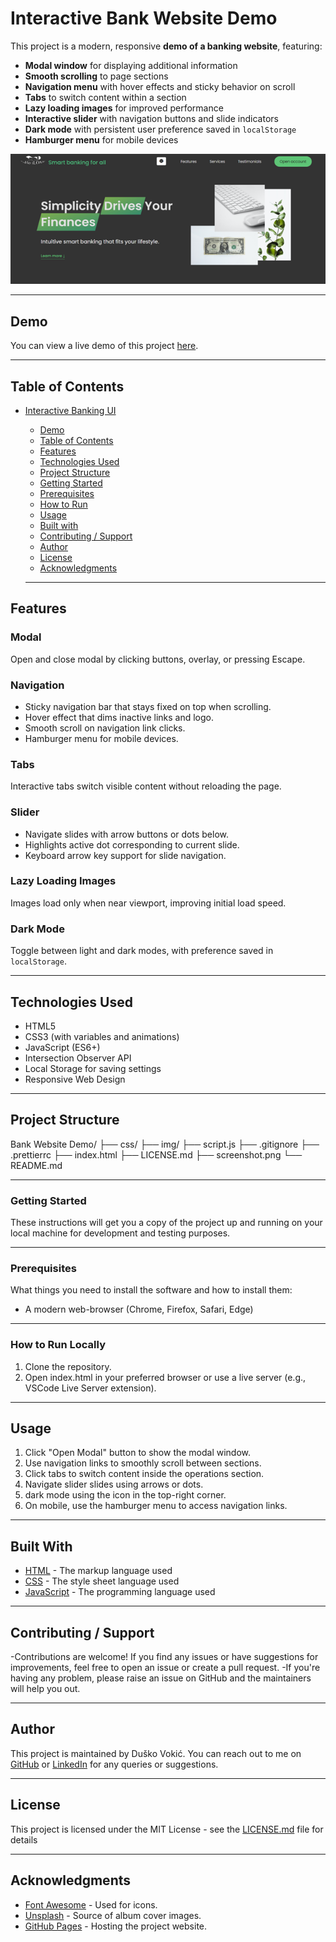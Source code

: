 # Interactive Bank Website Demo

This project is a modern, responsive **demo of a banking website**, featuring:

- **Modal window** for displaying additional information
- **Smooth scrolling** to page sections
- **Navigation menu** with hover effects and sticky behavior on scroll
- **Tabs** to switch content within a section
- **Lazy loading images** for improved performance
- **Interactive slider** with navigation buttons and slide indicators
- **Dark mode** with persistent user preference saved in `localStorage`
- **Hamburger menu** for mobile devices

![Interactive Bank Website Demo](screenshot.png)

---

## Demo

You can view a live demo of this project [here](#).

---

## Table of Contents

- [Interactive Banking UI](#interactive-banking-ui)

  - [Demo](#demo)
  - [Table of Contents](#table-of-contents)
  - [Features](#features)
  - [Technologies Used](#technologies-used)
  - [Project Structure](#project-structure)
  - [Getting Started](#getting-started)
  - [Prerequisites](#prerequisites)
  - [How to Run](#how-to-run)
  - [Usage](#usage)
  - [Built with](#built-with)
  - [Contributing / Support](#contributing--support)
  - [Author](#author)
  - [License](#license)
  - [Acknowledgments](#acknowledgments)

  ***

## Features

### Modal

Open and close modal by clicking buttons, overlay, or pressing Escape.

### Navigation

- Sticky navigation bar that stays fixed on top when scrolling.
- Hover effect that dims inactive links and logo.
- Smooth scroll on navigation link clicks.
- Hamburger menu for mobile devices.

### Tabs

Interactive tabs switch visible content without reloading the page.

### Slider

- Navigate slides with arrow buttons or dots below.
- Highlights active dot corresponding to current slide.
- Keyboard arrow key support for slide navigation.

### Lazy Loading Images

Images load only when near viewport, improving initial load speed.

### Dark Mode

Toggle between light and dark modes, with preference saved in `localStorage`.

---

## Technologies Used

- HTML5
- CSS3 (with variables and animations)
- JavaScript (ES6+)
- Intersection Observer API
- Local Storage for saving settings
- Responsive Web Design

---

## Project Structure

Bank Website Demo/
├── css/ 
├── img/
├── script.js
├── .gitignore
├── .prettierrc
├── index.html
├── LICENSE.md
├── screenshot.png
└── README.md

---

### Getting Started

These instructions will get you a copy of the project up and running on your local machine for development and testing purposes.

---

### Prerequisites

What things you need to install the software and how to install them:

- A modern web-browser (Chrome, Firefox, Safari, Edge)

---

### How to Run Locally

1. Clone the repository.
2. Open index.html in your preferred browser or use a live server (e.g., VSCode Live Server extension).

---

## Usage

1. Click "Open Modal" button to show the modal window.
2. Use navigation links to smoothly scroll between sections.
3. Click tabs to switch content inside the operations section.
4. Navigate slider slides using arrows or dots.
5. dark mode using the icon in the top-right corner.
6. On mobile, use the hamburger menu to access navigation links.

---

## Built With

- [HTML](https://developer.mozilla.org/en-US/docs/Web/HTML) - The markup language used
- [CSS](https://developer.mozilla.org/en-US/docs/Web/CSS) - The style sheet language used
- [JavaScript](https://developer.mozilla.org/en-US/docs/Web/JavaScript) - The programming language used

---

## Contributing / Support

-Contributions are welcome! If you find any issues or have suggestions for improvements, feel free to open an issue or create a pull request.
-If you're having any problem, please raise an issue on GitHub and the maintainers will help you out.

---

## Author

This project is maintained by Duško Vokić. You can reach out to me on [GitHub](https://github.com/D-vokic?tab=repositories) or [LinkedIn](https://www.linkedin.com/in/du%C5%A1ko-voki%C4%87-0337a2106) for any queries or suggestions.

---

## License

This project is licensed under the MIT License - see the [LICENSE.md](LICENSE.md) file for details

---

## Acknowledgments

- [Font Awesome](https://fontawesome.com/) - Used for icons.
- [Unsplash](https://unsplash.com/) - Source of album cover images.
- [GitHub Pages](https://pages.github.com/) - Hosting the project website.
